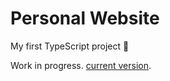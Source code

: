 # Personal Website
My first TypeScript project :muscle:

Work in progress. [current version](https://xenodochial-dubinsky-a92dd4.netlify.app/).
